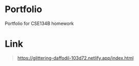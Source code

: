 # Portfolio
Portfolio for CSE134B homework

# Link
> https://glittering-daffodil-103d72.netlify.app/index.html
